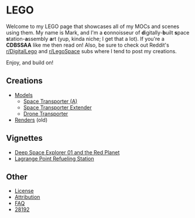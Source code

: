 # LEGO
Welcome to my LEGO page that showcases all of my MOCs and scenes using them.  My name is Mark, and I'm a **c**onnoisseur
of **d**igitally-**b**uilt **s**pace **s**tation-**a**ssembly **a**rt (yup, kinda niche; I get that a lot).  If you're a
**CDBSSAA** like me then read on!  Also, be sure to check out Reddit's [r/DigitalLego](https://www.reddit.com/r/DigitalLego/)
and [r/LegoSpace](https://www.reddit.com/r/LegoSpace/) subs where I tend to post my creations.

Enjoy, and build on!

## Creations
* [Models](models/models.md)
  * [Space Transporter (A)](models/space-transporter-a.md)<br>
  * [Space Transporter Extender](models/space-transporter-extender.md)<br>
  * [Drone Transporter](models/drone-transporter.md)<br>
* [Renders](renders/01-landing-pad.md) (old)

## Vignettes
* [Deep Space Explorer 01 and the Red Planet](vignettes/dse-01-and-the-red-planet/README.md)
* [Lagrange Point Refueling Station](vignettes/lagrange-point-refueling-station/README.md)

## Other
* [License](license.md)
* [Attribution](attribution.md)
* [FAQ](faq.md)<br>
* [28192](28192.md)
